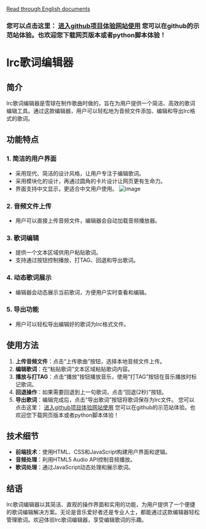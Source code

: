 <a href="https://github.com/wsxqyy/music_lyrics_production_to_tga/blob/main/README_en.md">Read through English documents</a>
### 您可以点击这里：  <a href="https://wsxqyy.github.io/music_lyrics_production_to_tga">进入github项目体验网站使用</a>   您可以在github的示范站体验。也欢迎您下载网页版本或者python脚本体验！
# lrc歌词编辑器
## 简介
lrc歌词编辑器是雪球在制作歌曲时做的，旨在为用户提供一个简洁、高效的歌词编辑工具。通过这款编辑器，用户可以轻松地为音频文件添加、编辑和导出lrc格式的歌词。

## 功能特点

### 1. 简洁的用户界面
- 采用现代、简洁的设计风格，让用户专注于编辑歌词。
- 采用模块化的设计，再通过圆角的卡片设计让网页更有生命力。
- 界面支持中文显示，更适合中文用户使用。
![image](https://github.com/user-attachments/assets/67960c6d-d9f7-4ea3-b69e-ef20e89ad6a2)

### 2. 音频文件上传
- 用户可以直接上传音频文件，编辑器会自动加载音频播放器。

### 3. 歌词编辑
- 提供一个文本区域供用户粘贴歌词。
- 支持通过按钮控制播放、打TAG、回退和导出歌词。

### 4. 动态歌词展示
- 编辑器会动态展示当前歌词，方便用户实时查看和编辑。

### 5. 导出功能
- 用户可以轻松导出编辑好的歌词为lrc格式文件。

## 使用方法

1. **上传音频文件**：点击“上传歌曲”按钮，选择本地音频文件上传。
2. **编辑歌词**：在“粘贴歌词”文本区域粘贴歌词内容。
3. **播放与打TAG**：点击“播放”按钮播放音乐，使用“打TAG”按钮在音乐播放时标记歌词。
4. **回退操作**：如果需要回退到上一句歌词，点击“回退(2秒)”按钮。
5. **导出歌词**：编辑完成后，点击“导出歌词”按钮将歌词保存为lrc文件。
您可以点击这里：  <a href="https://wsxqyy.github.io/music_lyrics_production_to_tga">进入github项目体验网站使用</a>   您可以在github的示范站体验。也欢迎您下载网页版本或者python脚本体验！
## 技术细节

- **前端技术**：使用HTML、CSS和JavaScript构建用户界面和逻辑。
- **音频处理**：利用HTML5 Audio API控制音频播放。
- **歌词处理**：通过JavaScript动态处理和展示歌词。

## 结语

lrc歌词编辑器以其简洁、直观的操作界面和实用的功能，为用户提供了一个便捷的歌词编辑解决方案。无论是音乐爱好者还是专业人士，都能通过这款编辑器轻松管理歌词。欢迎体验lrc歌词编辑器，享受编辑歌词的乐趣。
